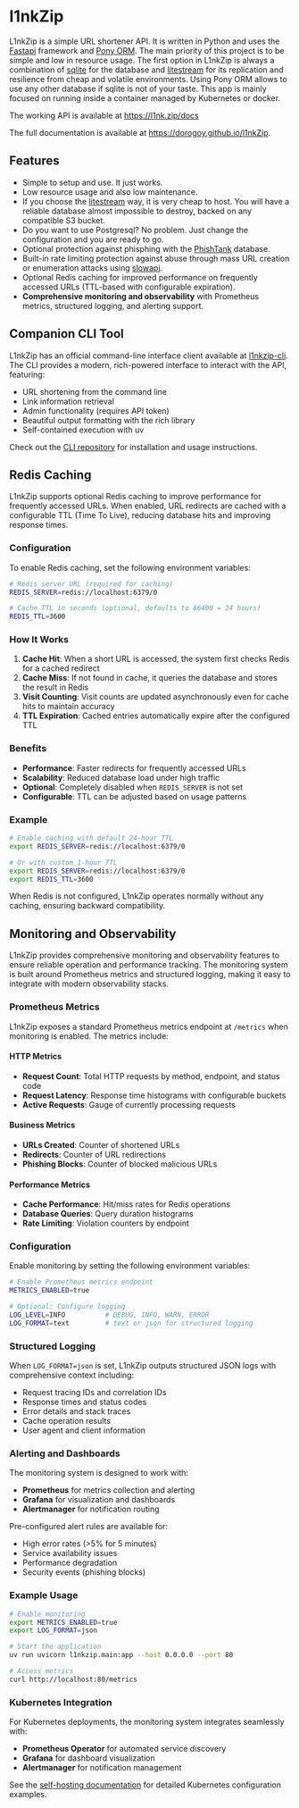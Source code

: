 # l1nkZip

L1nkZip is a simple URL shortener API. It is written in Python and uses the [Fastapi](https://fastapi.tiangolo.com/) framework and [Pony ORM](https://ponyorm.org/). The main priority of this project is to be simple and low in resource usage. The first option in L1nkZip is always a combination of [sqlite](https://www.sqlite.org) for the database and [litestream](https://litestream.io) for its replication and resilience from cheap and volatile environments. Using Pony ORM allows to use any other database if sqlite is not of your taste. This app is mainly focused on running inside a container managed by Kubernetes or docker.

The working API is available at https://l1nk.zip/docs

The full documentation is available at https://dorogoy.github.io/l1nkZip.

## Features

* Simple to setup and use. It just works.
* Low resource usage and also low maintenance.
* If you choose the [litestream](https://litestream.io) way, it is very cheap to host. You will have a reliable database almost impossible to destroy, backed on any compatible S3 bucket.
* Do you want to use Postgresql? No problem. Just change the configuration and you are ready to go.
* Optional protection against phisphing with the [PhishTank](https://phishtank.org) database.
* Built-in rate limiting protection against abuse through mass URL creation or enumeration attacks using [slowapi](https://github.com/laurentS/slowapi).
* Optional Redis caching for improved performance on frequently accessed URLs (TTL-based with configurable expiration).
* **Comprehensive monitoring and observability** with Prometheus metrics, structured logging, and alerting support.

## Companion CLI Tool

L1nkZip has an official command-line interface client available at [l1nkzip-cli](https://github.com/dorogoy/l1nkzip-cli). The CLI provides a modern, rich-powered interface to interact with the API, featuring:

- URL shortening from the command line
- Link information retrieval
- Admin functionality (requires API token)
- Beautiful output formatting with the rich library
- Self-contained execution with uv

Check out the [CLI repository](https://github.com/dorogoy/l1nkzip-cli) for installation and usage instructions.

## Redis Caching

L1nkZip supports optional Redis caching to improve performance for frequently accessed URLs. When enabled, URL redirects are cached with a configurable TTL (Time To Live), reducing database hits and improving response times.

### Configuration

To enable Redis caching, set the following environment variables:

```bash
# Redis server URL (required for caching)
REDIS_SERVER=redis://localhost:6379/0

# Cache TTL in seconds (optional, defaults to 86400 = 24 hours)
REDIS_TTL=3600
```

### How It Works

1. **Cache Hit**: When a short URL is accessed, the system first checks Redis for a cached redirect
2. **Cache Miss**: If not found in cache, it queries the database and stores the result in Redis
3. **Visit Counting**: Visit counts are updated asynchronously even for cache hits to maintain accuracy
4. **TTL Expiration**: Cached entries automatically expire after the configured TTL

### Benefits

- **Performance**: Faster redirects for frequently accessed URLs
- **Scalability**: Reduced database load under high traffic
- **Optional**: Completely disabled when `REDIS_SERVER` is not set
- **Configurable**: TTL can be adjusted based on usage patterns

### Example

```bash
# Enable caching with default 24-hour TTL
export REDIS_SERVER=redis://localhost:6379/0

# Or with custom 1-hour TTL
export REDIS_SERVER=redis://localhost:6379/0
export REDIS_TTL=3600
```

When Redis is not configured, L1nkZip operates normally without any caching, ensuring backward compatibility.

## Monitoring and Observability

L1nkZip provides comprehensive monitoring and observability features to ensure reliable operation and performance tracking. The monitoring system is built around Prometheus metrics and structured logging, making it easy to integrate with modern observability stacks.

### Prometheus Metrics

L1nkZip exposes a standard Prometheus metrics endpoint at `/metrics` when monitoring is enabled. The metrics include:

#### HTTP Metrics
- **Request Count**: Total HTTP requests by method, endpoint, and status code
- **Request Latency**: Response time histograms with configurable buckets
- **Active Requests**: Gauge of currently processing requests

#### Business Metrics
- **URLs Created**: Counter of shortened URLs
- **Redirects**: Counter of URL redirections
- **Phishing Blocks**: Counter of blocked malicious URLs

#### Performance Metrics
- **Cache Performance**: Hit/miss rates for Redis operations
- **Database Queries**: Query duration histograms
- **Rate Limiting**: Violation counters by endpoint

### Configuration

Enable monitoring by setting the following environment variables:

```bash
# Enable Prometheus metrics endpoint
METRICS_ENABLED=true

# Optional: Configure logging
LOG_LEVEL=INFO          # DEBUG, INFO, WARN, ERROR
LOG_FORMAT=text         # text or json for structured logging
```

### Structured Logging

When `LOG_FORMAT=json` is set, L1nkZip outputs structured JSON logs with comprehensive context including:
- Request tracing IDs and correlation IDs
- Response times and status codes
- Error details and stack traces
- Cache operation results
- User agent and client information

### Alerting and Dashboards

The monitoring system is designed to work with:
- **Prometheus** for metrics collection and alerting
- **Grafana** for visualization and dashboards
- **Alertmanager** for notification routing

Pre-configured alert rules are available for:
- High error rates (>5% for 5 minutes)
- Service availability issues
- Performance degradation
- Security events (phishing blocks)

### Example Usage

```bash
# Enable monitoring
export METRICS_ENABLED=true
export LOG_FORMAT=json

# Start the application
uv run uvicorn l1nkzip.main:app --host 0.0.0.0 --port 80

# Access metrics
curl http://localhost:80/metrics
```

### Kubernetes Integration

For Kubernetes deployments, the monitoring system integrates seamlessly with:
- **Prometheus Operator** for automated service discovery
- **Grafana** for dashboard visualization
- **Alertmanager** for notification management

See the [self-hosting documentation](user-guide/docs/selfhosting.md) for detailed Kubernetes configuration examples.
